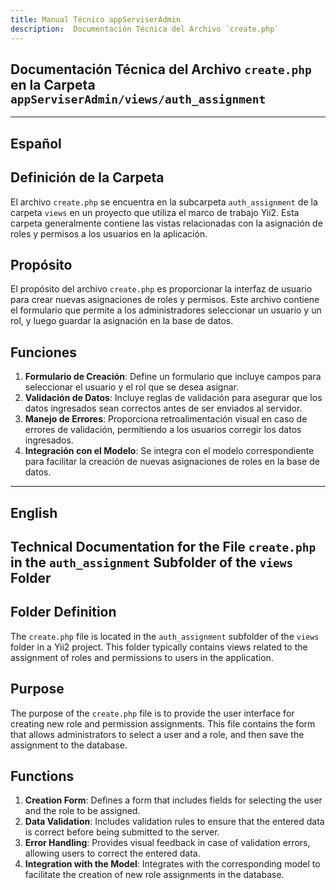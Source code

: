 ```yaml
---
title: Manual Técnico appServiserAdmin
description:  Documentación Técnica del Archivo `create.php`
---
```


## Documentación Técnica del Archivo `create.php` en la Carpeta `appServiserAdmin/views/auth_assignment`

---

## Español

## Definición de la Carpeta
El archivo `create.php` se encuentra en la subcarpeta `auth_assignment` de la carpeta `views` en un proyecto que utiliza el marco de trabajo Yii2. Esta carpeta generalmente contiene las vistas relacionadas con la asignación de roles y permisos a los usuarios en la aplicación.

## Propósito
El propósito del archivo `create.php` es proporcionar la interfaz de usuario para crear nuevas asignaciones de roles y permisos. Este archivo contiene el formulario que permite a los administradores seleccionar un usuario y un rol, y luego guardar la asignación en la base de datos.

## Funciones
1. **Formulario de Creación**: Define un formulario que incluye campos para seleccionar el usuario y el rol que se desea asignar.
2. **Validación de Datos**: Incluye reglas de validación para asegurar que los datos ingresados sean correctos antes de ser enviados al servidor.
3. **Manejo de Errores**: Proporciona retroalimentación visual en caso de errores de validación, permitiendo a los usuarios corregir los datos ingresados.
4. **Integración con el Modelo**: Se integra con el modelo correspondiente para facilitar la creación de nuevas asignaciones de roles en la base de datos.

---

## English

## Technical Documentation for the File `create.php` in the `auth_assignment` Subfolder of the `views` Folder

## Folder Definition
The `create.php` file is located in the `auth_assignment` subfolder of the `views` folder in a Yii2 project. This folder typically contains views related to the assignment of roles and permissions to users in the application.

## Purpose
The purpose of the `create.php` file is to provide the user interface for creating new role and permission assignments. This file contains the form that allows administrators to select a user and a role, and then save the assignment to the database.

## Functions
1. **Creation Form**: Defines a form that includes fields for selecting the user and the role to be assigned.
2. **Data Validation**: Includes validation rules to ensure that the entered data is correct before being submitted to the server.
3. **Error Handling**: Provides visual feedback in case of validation errors, allowing users to correct the entered data.
4. **Integration with the Model**: Integrates with the corresponding model to facilitate the creation of new role assignments in the database.